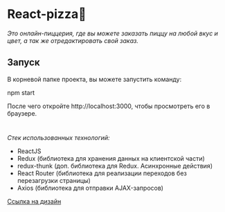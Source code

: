 # React-pizza🍕
*Это онлайн-пиццерия, где вы можете заказать пиццу на любой вкус и цвет, а так же отредактировать свой заказ.*
## Запуск
В корневой папке проекта, вы можете запустить команду:

npm start

После чего откройте http://localhost:3000, чтобы просмотреть его в браузере.
#
*Стек использованных технологий:*
 - ReactJS
 - Redux (библиотека для хранения данных на клиентской части)
 - redux-thunk (доп. библиотека для Redux. Асинхронные действия)
 - React Router (библиотека для реализации переходов без перезагрузки страницы)
 - Axios (библиотека для отправки AJAX-запросов)

[Ссылка на дизайн](https://www.figma.com/file/wWUnQwvRDWBfPx1v1pCAfO/React-Pizza)
